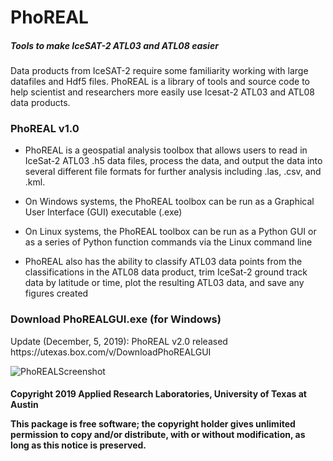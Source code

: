 <h1>PhoREAL</h1>
<h5>Tools to make IceSAT-2 ATL03 and ATL08 easier</h5>

Data products from IceSAT-2 require some familiarity working with large datafiles and Hdf5 files.  PhoREAL is a library of tools and source code to help scientist and researchers more easily use Icesat-2 ATL03 and ATL08 data products.

<h3>PhoREAL v1.0</h3>

* PhoREAL is a geospatial analysis toolbox that allows users to read in IceSat-2 ATL03 .h5 data files, process the data, and output the data into several different file formats for further analysis including .las, .csv, and .kml.

* On Windows systems, the PhoREAL toolbox can be run as a Graphical User Interface (GUI) executable (.exe)

* On Linux systems, the PhoREAL toolbox can be run as a Python GUI or as a series of Python function commands via
the Linux command line

* PhoREAL also has the ability to classify ATL03 data points from the classifications in the ATL08 data product, trim IceSat-2 ground track data by latitude or time, plot the resulting ATL03 data, and save any figures created



<h3>Download PhoREALGUI.exe (for Windows)</h3>
Update (December, 5, 2019): PhoREAL v2.0 released
https://utexas.box.com/v/DownloadPhoREALGUI

![PhoREALScreenshot](/images/PhoREAL_screenshot.png)

<h4>Copyright 2019 Applied Research Laboratories, University of Texas at Austin

This package is free software; the copyright holder gives unlimited
permission to copy and/or distribute, with or without modification, as
long as this notice is preserved.</h4>
